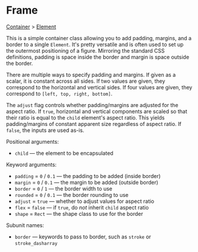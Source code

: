 # Frame

<span class="inherit">[Container](#Container) > [Element](#Element)</span>

This is a simple container class allowing you to add padding, margins, and a border to a single `Element`. It's pretty versatile and is often used to set up the outermost positioning of a figure. Mirroring the standard CSS definitions, padding is space inside the border and margin is space outside the border.

There are multiple ways to specify padding and margins. If given as a scalar, it is constant across all sides. If two values are given, they correspond to the horizontal and vertical sides. If four values are given, they correspond to `[left, top, right, bottom]`.

The `adjust` flag controls whether padding/margins are adjusted for the aspect ratio. If `true`, horizontal and vertical components are scaled so that their ratio is equal to the `child` element's aspect ratio. This yields padding/margins of constant apparent size regardless of aspect ratio. If `false`, the inputs are used as-is.

Positional arguments:
- `child` — the element to be encapsulated

Keyword arguments:
- `padding` = `0` / `0.1` — the padding to be added (inside border)
- `margin` = `0` / `0.1` — the margin to be added (outside border)
- `border` = `0` / `1` — the border width to use
- `rounded` = `0` / `0.1` — the border rounding to use
- `adjust` = `true` — whether to adjust values for aspect ratio
- `flex` = `false` — if `true`, do *not* inherit `child` aspect ratio
- `shape` = `Rect` — the shape class to use for the border

Subunit names:
- `border` — keywords to pass to border, such as `stroke` or `stroke_dasharray`
